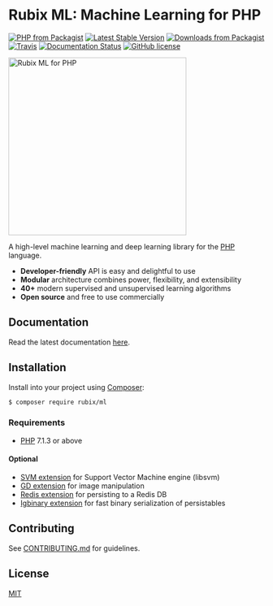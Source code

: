 # Rubix ML: Machine Learning for PHP

[![PHP from Packagist](https://img.shields.io/packagist/php-v/rubix/ml.svg?style=flat-square&colorB=8892BF)](https://www.php.net/) [![Latest Stable Version](https://img.shields.io/packagist/v/rubix/ml.svg?style=flat-square&colorB=orange)](https://packagist.org/packages/rubix/ml) [![Downloads from Packagist](https://img.shields.io/packagist/dt/rubix/ml.svg?style=flat-square&colorB=red)](https://packagist.org/packages/rubix/ml) [![Travis](https://img.shields.io/travis/RubixML/RubixML.svg?style=flat-square)](https://travis-ci.org/RubixML/RubixML) [![Documentation Status](https://img.shields.io/readthedocs/rubix-ml.svg?style=flat-square&colorB=blue)](https://rubix-ml.readthedocs.io/en/latest/?badge=latest) [![GitHub license](https://img.shields.io/github/license/andrewdalpino/Rubix.svg?style=flat-square)](https://github.com/andrewdalpino/Rubix/blob/master/LICENSE.md)

<a href="https://rubixml.com" target="_blank"><img src="https://raw.githubusercontent.com/RubixML/RubixML/master/docs/img/rubix-ml-logo.svg?sanitize=true" width="350" alt="Rubix ML for PHP" /></a>

A high-level machine learning and deep learning library for the [PHP](https://php.net) language.

- **Developer-friendly** API is easy and delightful to use
- **Modular** architecture combines power, flexibility, and extensibility
- **40+** modern supervised and unsupervised learning algorithms
- **Open source** and free to use commercially

## Documentation
Read the latest documentation [here](https://docs.rubixml.com/en/latest/).

## Installation
Install into your project using [Composer](https://getcomposer.org/):
```sh
$ composer require rubix/ml
```

### Requirements
- [PHP](https://php.net/manual/en/install.php) 7.1.3 or above

#### Optional

- [SVM extension](https://php.net/manual/en/book.svm.php) for Support Vector Machine engine (libsvm)
- [GD extension](https://php.net/manual/en/book.image.php) for image manipulation
- [Redis extension](https://github.com/phpredis/phpredis) for persisting to a Redis DB
- [Igbinary extension](https://github.com/igbinary/igbinary) for fast binary serialization of persistables

## Contributing
See [CONTRIBUTING.md](https://github.com/RubixML/RubixML/blob/master/CONTRIBUTING.md) for guidelines.

## License
[MIT](https://github.com/RubixML/RubixML/blob/master/LICENSE.md)
